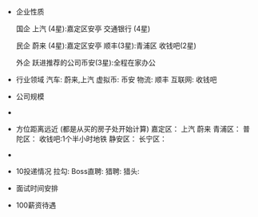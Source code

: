 - 企业性质
  
  国企
  上汽 (4星):嘉定区安亭
  交通银行 (4星)
  
  民企
  蔚来 (4星):嘉定区安亭
  顺丰(3星):青浦区
  收钱吧(2星)
  
  外企
  跃进推荐的公司币安(3星):全程在家办公
- 行业领域
  汽车:
  蔚来,上汽
  虚拟币:
  币安
  物流:
  顺丰
  互联网:
  收钱吧
- 公司规模
-
- 方位距离远近
  (都是从买的房子处开始计算)
  嘉定区：
  上汽
  蔚来
  青浦区：
  普陀区：
  收钱吧:1个半小时地铁
  静安区：
  长宁区：
-
- 10投递情况
  拉勾:
  Boss直聘:
  猎聘:
  猎头:
- 面试时间安排
- 100薪资待遇